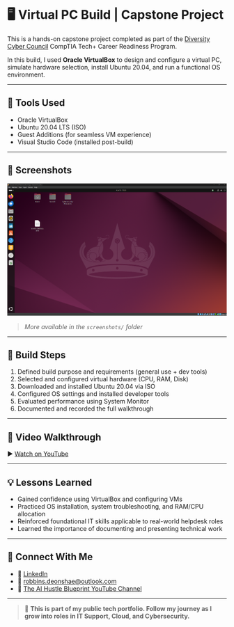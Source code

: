 # 🖥️ Virtual PC Build | Capstone Project

This is a hands-on capstone project completed as part of the [Diversity Cyber Council](https://diversitycybercouncil.com/) CompTIA Tech+ Career Readiness Program.

In this build, I used **Oracle VirtualBox** to design and configure a virtual PC, simulate hardware selection, install Ubuntu 20.04, and run a functional OS environment.

---

## 🔧 Tools Used

- Oracle VirtualBox
- Ubuntu 20.04 LTS (ISO)
- Guest Additions (for seamless VM experience)
- Visual Studio Code (installed post-build)

---

## 📸 Screenshots

![VM Screenshot](screenshots/virtual-pc-screenshot.png)

> *More available in the `screenshots/` folder*

---

## 🧱 Build Steps

1. Defined build purpose and requirements (general use + dev tools)
2. Selected and configured virtual hardware (CPU, RAM, Disk)
3. Downloaded and installed Ubuntu 20.04 via ISO
4. Configured OS settings and installed developer tools
5. Evaluated performance using System Monitor
6. Documented and recorded the full walkthrough

---

## 🎥 Video Walkthrough

▶️ [Watch on YouTube](https://youtu.be/q5U1yy0Wv3c)

---

## 💡 Lessons Learned

- Gained confidence using VirtualBox and configuring VMs
- Practiced OS installation, system troubleshooting, and RAM/CPU allocation
- Reinforced foundational IT skills applicable to real-world helpdesk roles
- Learned the importance of documenting and presenting technical work

---

## 🔗 Connect With Me

- 💼 [LinkedIn](https://www.linkedin.com/in/deonshaerobbins)
- 📧 robbins.deonshae@outlook.com
- 🧠 [The AI Hustle Blueprint YouTube Channel](https://www.youtube.com/@TheAIHustleBlueprint)

---

> 🌱 **This is part of my public tech portfolio. Follow my journey as I grow into roles in IT Support, Cloud, and Cybersecurity.**
